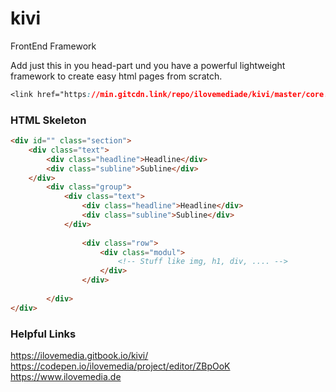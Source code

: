 # kivi
FrontEnd Framework


Add just this in you head-part und you have a powerful lightweight framework to create easy html pages from scratch.

```css
<link href="https://min.gitcdn.link/repo/ilovemediade/kivi/master/core.css" rel="stylesheet">
```


### HTML Skeleton
```html
<div id="" class="section">
    <div class="text">
        <div class="headline">Headline</div>
        <div class="subline">Subline</div>
    </div>
        <div class="group">
            <div class="text">
                <div class="headline">Headline</div>
                <div class="subline">Subline</div>
            </div>
            
                <div class="row">
                    <div class="modul">
                        <!-- Stuff like img, h1, div, .... -->
                    </div>
                </div>
        
        </div>
</div>
```



### Helpful Links
https://ilovemedia.gitbook.io/kivi/
https://codepen.io/ilovemedia/project/editor/ZBpOoK
https://www.ilovemedia.de
